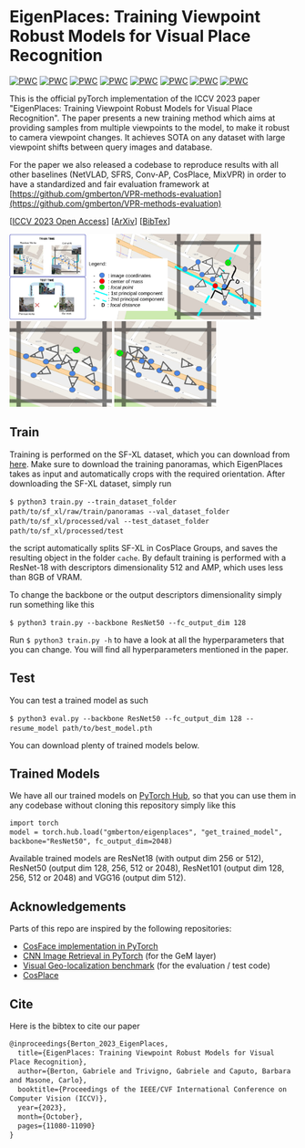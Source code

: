 
# EigenPlaces: Training Viewpoint Robust Models for Visual Place Recognition

[![PWC](https://img.shields.io/endpoint.svg?url=https://paperswithcode.com/badge/eigenplaces-training-viewpoint-robust-models/visual-place-recognition-on-amstertime)](https://paperswithcode.com/sota/visual-place-recognition-on-amstertime?p=eigenplaces-training-viewpoint-robust-models)
[![PWC](https://img.shields.io/endpoint.svg?url=https://paperswithcode.com/badge/eigenplaces-training-viewpoint-robust-models/visual-place-recognition-on-eynsham)](https://paperswithcode.com/sota/visual-place-recognition-on-eynsham?p=eigenplaces-training-viewpoint-robust-models)
[![PWC](https://img.shields.io/endpoint.svg?url=https://paperswithcode.com/badge/eigenplaces-training-viewpoint-robust-models/visual-place-recognition-on-pittsburgh-30k)](https://paperswithcode.com/sota/visual-place-recognition-on-pittsburgh-30k?p=eigenplaces-training-viewpoint-robust-models)
[![PWC](https://img.shields.io/endpoint.svg?url=https://paperswithcode.com/badge/eigenplaces-training-viewpoint-robust-models/visual-place-recognition-on-san-francisco)](https://paperswithcode.com/sota/visual-place-recognition-on-san-francisco?p=eigenplaces-training-viewpoint-robust-models)
[![PWC](https://img.shields.io/endpoint.svg?url=https://paperswithcode.com/badge/eigenplaces-training-viewpoint-robust-models/visual-place-recognition-on-sf-xl-test-v1)](https://paperswithcode.com/sota/visual-place-recognition-on-sf-xl-test-v1?p=eigenplaces-training-viewpoint-robust-models)
[![PWC](https://img.shields.io/endpoint.svg?url=https://paperswithcode.com/badge/eigenplaces-training-viewpoint-robust-models/visual-place-recognition-on-tokyo247)](https://paperswithcode.com/sota/visual-place-recognition-on-tokyo247?p=eigenplaces-training-viewpoint-robust-models)
[![PWC](https://img.shields.io/endpoint.svg?url=https://paperswithcode.com/badge/eigenplaces-training-viewpoint-robust-models/visual-place-recognition-on-pittsburgh-250k)](https://paperswithcode.com/sota/visual-place-recognition-on-pittsburgh-250k?p=eigenplaces-training-viewpoint-robust-models)
[![PWC](https://img.shields.io/endpoint.svg?url=https://paperswithcode.com/badge/eigenplaces-training-viewpoint-robust-models/visual-place-recognition-on-sf-xl-test-v2)](https://paperswithcode.com/sota/visual-place-recognition-on-sf-xl-test-v2?p=eigenplaces-training-viewpoint-robust-models)

This is the official pyTorch implementation of the ICCV 2023 paper "EigenPlaces: Training Viewpoint Robust Models for Visual Place Recognition".
The paper presents a new training method which aims at providing samples from multiple viewpoints to the model, to make it robust to camera viewpoint changes. It achieves SOTA on any dataset with large viewpoint shifts between query images and database.

For the paper we also released a codebase to reproduce results with all other baselines (NetVLAD, SFRS, Conv-AP, CosPlace, MixVPR) in order to have a standardized and fair evaluation framework at [https://github.com/gmberton/VPR-methods-evaluation](https://github.com/gmberton/VPR-methods-evaluation)

[[ICCV 2023 Open Access](https://openaccess.thecvf.com/content/ICCV2023/html/Berton_EigenPlaces_Training_Viewpoint_Robust_Models_for_Visual_Place_Recognition_ICCV_2023_paper.html)] [[ArXiv](https://arxiv.org/abs/2308.10832)] [[BibTex](https://github.com/gmberton/EigenPlaces#cite)]

<p float="left">
  <img src="https://github.com/gmberton/gmberton.github.io/blob/main/assets/EigenPlaces/teaser.jpg" height="150" />
  <img src="https://github.com/gmberton/gmberton.github.io/blob/main/assets/EigenPlaces/eigen_map.jpg" height="150" /> 
  <img src="https://github.com/gmberton/gmberton.github.io/blob/main/assets/EigenPlaces/lateral_loss.png" height="150" />
  <img src="https://github.com/gmberton/gmberton.github.io/blob/main/assets/EigenPlaces/frontal_loss.png" height="150" />
</p>


## Train
Training is performed on the SF-XL dataset, which you can download from [here](https://github.com/gmberton/CosPlace). Make sure to download the training panoramas, which EigenPlaces takes as input and automatically crops with the required orientation.
After downloading the SF-XL dataset, simply run 

`$ python3 train.py --train_dataset_folder path/to/sf_xl/raw/train/panoramas --val_dataset_folder path/to/sf_xl/processed/val --test_dataset_folder path/to/sf_xl/processed/test`

the script automatically splits SF-XL in CosPlace Groups, and saves the resulting object in the folder `cache`.
By default training is performed with a ResNet-18 with descriptors dimensionality 512 and AMP, which uses less than 8GB of VRAM.

To change the backbone or the output descriptors dimensionality simply run something like this

`$ python3 train.py --backbone ResNet50 --fc_output_dim 128`

Run `$ python3 train.py -h` to have a look at all the hyperparameters that you can change. You will find all hyperparameters mentioned in the paper.

## Test
You can test a trained model as such

`$ python3 eval.py --backbone ResNet50 --fc_output_dim 128 --resume_model path/to/best_model.pth`

You can download plenty of trained models below.

## Trained Models

We have all our trained models on [PyTorch Hub](https://pytorch.org/docs/stable/hub.html), so that you can use them in any codebase without cloning this repository simply like this
```
import torch
model = torch.hub.load("gmberton/eigenplaces", "get_trained_model", backbone="ResNet50", fc_output_dim=2048)
```

Available trained models are ResNet18 (with output dim 256 or 512), ResNet50 (output dim 128, 256, 512 or 2048), ResNet101 (output dim 128, 256, 512 or 2048) and VGG16 (output dim 512).


## Acknowledgements
Parts of this repo are inspired by the following repositories:
- [CosFace implementation in PyTorch](https://github.com/MuggleWang/CosFace_pytorch/blob/master/layer.py)
- [CNN Image Retrieval in PyTorch](https://github.com/filipradenovic/cnnimageretrieval-pytorch) (for the GeM layer)
- [Visual Geo-localization benchmark](https://github.com/gmberton/deep-visual-geo-localization-benchmark) (for the evaluation / test code)
- [CosPlace](https://github.com/gmberton/EigenPlaces)

## Cite
Here is the bibtex to cite our paper
```
@inproceedings{Berton_2023_EigenPlaces,
  title={EigenPlaces: Training Viewpoint Robust Models for Visual Place Recognition},
  author={Berton, Gabriele and Trivigno, Gabriele and Caputo, Barbara and Masone, Carlo},
  booktitle={Proceedings of the IEEE/CVF International Conference on Computer Vision (ICCV)},
  year={2023},
  month={October},
  pages={11080-11090}
}
```
